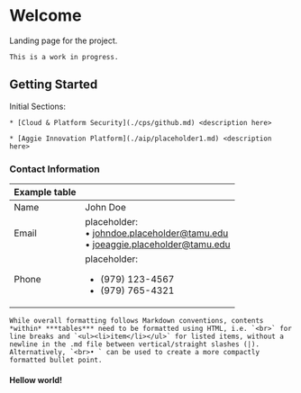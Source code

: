 # Welcome

Landing page for the project.

```admonish warning
This is a work in progress.
```

## Getting Started

Initial Sections:
```admonish info class="aggiecustom2" title="Cloud & Platform Security" collapsible=true
* [Cloud & Platform Security](./cps/github.md) <description here>
```

```admonish info class="aggiecustom2" title="Aggie Innovation Platform" collapsible=true
* [Aggie Innovation Platform](./aip/placeholder1.md) <description here>
```


### Contact Information

| Example table | |
| --- | --- |
| Name | John Doe |
| Email | placeholder:<br>• johndoe.placeholder@tamu.edu<br>• joeaggie.placeholder@tamu.edu |
| Phone | placeholder:<ul><li>(979) 123-4567</li><li>(979) 765-4321</li></ul> |

```admonish note
While overall formatting follows Markdown conventions, contents *within* ***tables*** need to be formatted using HTML, i.e. `<br>` for line breaks and `<ul><li>item</li></ul>` for listed items, without a newline in the .md file between vertical/straight slashes (|). Alternatively, `<br>• ` can be used to create a more compactly formatted bullet point.
```

#### Hellow world!
